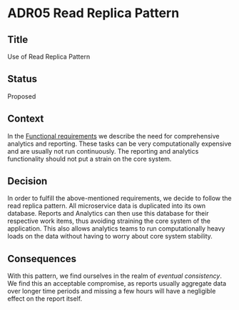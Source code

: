 # ADR05 Read Replica Pattern

## Title
Use of Read Replica Pattern

## Status
Proposed

## Context
In the [Functional requirements](../requirements/functional-requirements.md) we describe the need for comprehensive analytics and reporting.
These tasks can be very computationally expensive and are usually not run continuously. The reporting and analytics functionality should 
not put a strain on the core system.

## Decision
In order to fulfill the above-mentioned requirements, we decide to follow the read replica pattern. All microservice data is 
duplicated into its own database. Reports and Analytics can then use this database for their respective work items, thus avoiding 
straining the core system of the application. This also allows analytics teams to run computationally heavy loads on the data 
without having to worry about core system stability.

## Consequences
With this pattern, we find ourselves in the realm of *eventual consistency*. We find this an acceptable compromise, as reports 
usually aggregate data over longer time periods and missing a few hours will have a negligible effect on the report itself.
